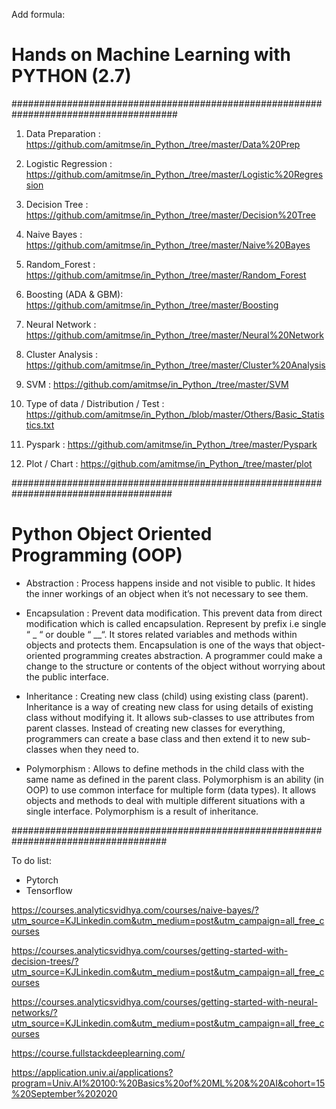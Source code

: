 Add formula:

# Hands on Machine Learning with PYTHON (2.7)

######################################################################################

01. Data Preparation : https://github.com/amitmse/in_Python_/tree/master/Data%20Prep

02. Logistic Regression : https://github.com/amitmse/in_Python_/tree/master/Logistic%20Regression

03. Decision Tree : https://github.com/amitmse/in_Python_/tree/master/Decision%20Tree

04. Naive Bayes : https://github.com/amitmse/in_Python_/tree/master/Naive%20Bayes

05. Random_Forest : https://github.com/amitmse/in_Python_/tree/master/Random_Forest

06. Boosting (ADA & GBM): https://github.com/amitmse/in_Python_/tree/master/Boosting

07. Neural Network : https://github.com/amitmse/in_Python_/tree/master/Neural%20Network

08. Cluster Analysis : https://github.com/amitmse/in_Python_/tree/master/Cluster%20Analysis

09. SVM : https://github.com/amitmse/in_Python_/tree/master/SVM

10. Type of data / Distribution / Test : https://github.com/amitmse/in_Python_/blob/master/Others/Basic_Statistics.txt

11. Pyspark : https://github.com/amitmse/in_Python_/tree/master/Pyspark

12. Plot / Chart : https://github.com/amitmse/in_Python_/tree/master/plot

#####################################################################################

# Python Object Oriented Programming (OOP)

- Abstraction : Process happens inside and not visible to public.
                It hides the inner workings of an object when it’s not necessary to see them.

- Encapsulation	: Prevent data modification.
                  This prevent data from direct modification which is called encapsulation. 
                  Represent by prefix i.e single “ _ “ or double “ __“. 
                  It stores related variables and methods within objects and protects them.
                  Encapsulation is one of the ways that object-oriented programming creates abstraction. 
                  A programmer could make a change to the structure or contents of the object without worrying about the public interface.

- Inheritance :	Creating new class (child) using existing class (parent). 
                Inheritance is a way of creating new class for using details of existing class without modifying it. 
                It allows sub-classes to use attributes from parent classes. 
                Instead of creating new classes for everything, programmers can create a base class and then extend it to new sub-classes when they need to.

- Polymorphism :	Allows to define methods in the child class with the same name as defined in the parent class.
                  Polymorphism is an ability (in OOP) to use common interface for multiple form (data types).
                  It allows objects and methods to deal with multiple different situations with a single interface. 
                  Polymorphism is a result of inheritance.

####################################################################################

To do list:
- Pytorch
- Tensorflow

https://courses.analyticsvidhya.com/courses/naive-bayes/?utm_source=KJLinkedin.com&utm_medium=post&utm_campaign=all_free_courses

https://courses.analyticsvidhya.com/courses/getting-started-with-decision-trees/?utm_source=KJLinkedin.com&utm_medium=post&utm_campaign=all_free_courses

https://courses.analyticsvidhya.com/courses/getting-started-with-neural-networks/?utm_source=KJLinkedin.com&utm_medium=post&utm_campaign=all_free_courses


https://course.fullstackdeeplearning.com/

https://application.univ.ai/applications?program=Univ.AI%20100:%20Basics%20of%20ML%20&%20AI&cohort=15%20September%202020
